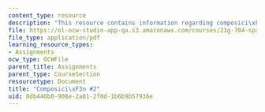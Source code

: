 ```yaml
---
content_type: resource
description: "This resource contains information regarding composici\xF3n #2."
file: https://ol-ocw-studio-app-qa.s3.amazonaws.com/courses/21g-704-spanish-iv-spring-2005/8db440b0908e2a812f0d1b6b9b57936e_MIT21G_704S05_composition2.pdf
file_type: application/pdf
learning_resource_types:
- Assignments
ocw_type: OCWFile
parent_title: Assignments
parent_type: CourseSection
resourcetype: Document
title: "Composici\xF3n #2"
uid: 8db440b0-908e-2a81-2f0d-1b6b9b57936e
---
```

